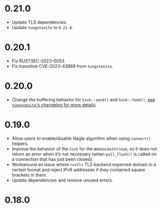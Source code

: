 # 0.21.0

- Update TLS dependencies.
- Update `tungstenite` to `0.21.0`.

# 0.20.1

- Fix RUSTSEC-2023-0053.
- Fix transitive CVE-2023-43669 from `tungstenite`.

# 0.20.0

- Change the buffering behavior for `Sink::send()` and `Sink::feed()`, [see `tungstenite`'s changelog for more details](https://github.com/snapview/tungstenite-rs/blob/master/CHANGELOG.md#0200).

# 0.19.0

- Allow users to enable/disable Nagle algorithm when using `connect()` helpers.
- Improve the behavior of the `Sink` for the `WebSocketStream`, so it does not return an error when it’s not necessary (when `poll_flush()` is called on a connection that has just been closed).
- Workaround an issue where `rustls` TLS backend expected domain in a certain format and reject IPv6 addresses if they contained square brackets in them.
- Update dependencies and remove unused errors.

# 0.18.0

- Update dependencies (underlying `tungstenite` core).

# 0.17.2

- Make `Origin` header case-sensitive (to keep compatibility with poorely-written servers that don't accept lowercase `Origin` header).
- Make semantics of the reading form the `WebSocketStream` more reasonable (return `None` instead of an error when the stream is normally closed).
- Imrpove the way `poll_close()` works by properly driving the close of the stream till completion.

# 0.17.1

- Update the `tungstenite` dependency (fixes a panic in `tungstenite` and MSRV), see [`tungstenite`'s changelog for more details](https://github.com/snapview/tungstenite-rs/blob/master/CHANGELOG.md#0172).

# 0.17.0

- Update the dependencies, please refer to the [`tungstenite` changelog](https://github.com/snapview/tungstenite-rs/blob/master/CHANGELOG.md#0170) for the actual changes.

# 0.16.1

- Fix feature selection problem when using TLS.

# 0.16.0

- Add a function to allow to specify the TLS connector when using `connect()` like logic.
- Add support for choosing the right root certificates for the TLS.
- Change the behavior of the `connect()` so that it fails when using TLS without TLS feature.
- Do not project with Unpin.
- Update the dependencies with important [implications / improvements](https://github.com/snapview/tungstenite-rs/blob/master/CHANGELOG.md#0160).

# 0.15.0

- Update the `tungstenite-rs` version to `0.14.0`,
  [check `tungstenite-rs` release for more details](https://github.com/snapview/tungstenite-rs/blob/master/CHANGELOG.md#0140).

# 0.14.0

- Support for `rustls` as TLS backend.
  - The `tls` feature was renamed to `native-tls` and uses a OS-native TLS implementation.
  - A new `native-tls-vendored` feature that uses `native-tls` but forces to build a vendored
    version (mostly for `openssl`) instead of linking against the system installation.
  - New `rustls-tls` feature flag to enable TLS with `rustls` as backend.
  - `stream::Stream` was renamed to `MaybeTlsStream` and wraps a `rustls` TLS stream as well now.
  - If both `native-tls` and `rustls-tls` are enabled `native-tls` is used by default.
  - A new `Connector` was introduced that is similar to the previous `TlsConnector` but now allows
    to control the used TLS backend explicitly (or disable it) in `client_async_tls_with_config`.

# 0.13.0

- Upgrade from Tokio 0.3 to Tokio 1.0.0.
